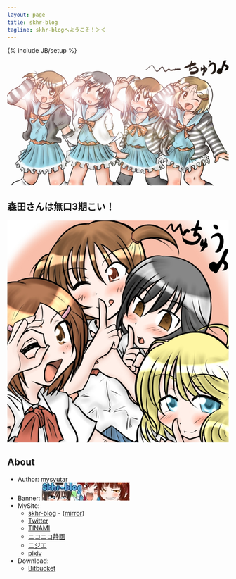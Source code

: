 ```yaml
---
layout: page
title: skhr-blog 
tagline: skhr-blogへようこそ！＞＜ 
---
```

{% include JB/setup %}

![森田さんは無口](./images/morita_024.4.jpg)

## 森田さんは無口3期こい！

![森田さんは無口まるさんじょう](./images/morita_028.jpg)

## About

- Author: mysyutar
- Banner:
![banner](./images/banner.jpg)
- MySite:
  - [skhr-blog](http://mysyutar.github.com/) - ([mirror](http://mysyutar.heroku.com/))
  - [Twitter](https://twitter.com/mysyutar)
  - [TINAMI](http://www.tinami.com/creator/profile/21886)
  - [ニコニコ静画](http://seiga.nicovideo.jp/user/illust/17860340)
  - [ニジエ](http://nijie.info/members.php?id=58670)
  - [pixiv](http://www.pixiv.net/member.php?id=1432163)
- Download:
  - [Bitbucket](https://bitbucket.org/mysyutar/manga/downloads)

<!--
## Recent Entries

<ul class="posts">
  {% for post in site.posts %}
    <li>
      <span>{{ post.date | date_to_string }}</span>
      &raquo;
      <a href="{{ BASE_PATH }}{{ post.url }}">{{ post.title }}</a>
    </li>
  {% endfor %}
</ul>
-->
